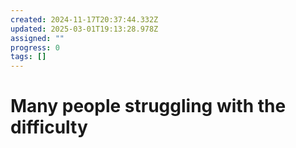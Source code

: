 ```yaml
---
created: 2024-11-17T20:37:44.332Z
updated: 2025-03-01T19:13:28.978Z
assigned: ""
progress: 0
tags: []
---
```


# Many people struggling with the difficulty
